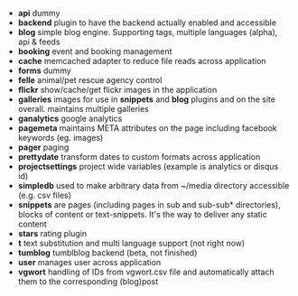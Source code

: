 * **api** dummy
* **backend** plugin to have the backend actually enabled and accessible
* **blog** simple blog engine. Supporting tags, multiple languages (alpha), api & feeds
* **booking** event and booking management
* **cache** memcached adapter to reduce file reads across application
* **forms** dummy
* **felle** animal/pet rescue agency control
* **flickr** show/cache/get flickr images in the application
* **galleries** images for use in **snippets** and **blog** plugins and on the site overall. maintains multiple galleries
* **ganalytics** google analytics
* **pagemeta** maintains META attributes on the page including facebook keywords (eg. images)
* **pager** paging
* **prettydate** transform dates to custom formats across application
* **projectsettings** project wide variables (example is analytics or disqus id)
* **simpledb** used to make arbitrary data from ~/media directory accessible (e.g. csv files)
* **snippets** are pages (including pages in sub and sub-sub* directories), blocks of content or text-snippets. It's the way to deliver any static content
* **stars** rating plugin
* **t** text substitution and multi language support (not right now)
* **tumblog** tumblblog backend (beta, not finished)
* **user** manages user across application
* **vgwort** handling of IDs from vgwort.csv file and automatically attach them to the corresponding (blog)post 

